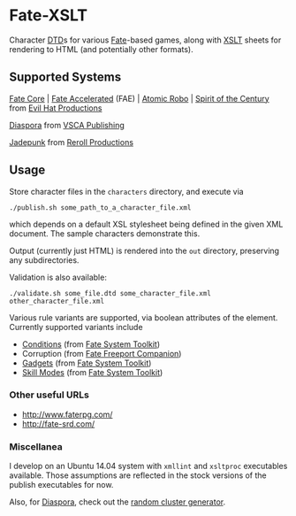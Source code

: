 # Fate-XSLT

Character [DTD](http://www.w3.org/TR/xhtml1/dtds.html)s for various [Fate](http://www.faterpg.com/)-based
games, along with [XSLT](http://www.w3.org/TR/xslt) sheets for rendering to HTML (and potentially other formats).

## Supported Systems

[Fate Core](http://www.evilhat.com/home/fate-core/) |
[Fate Accelerated](http://www.evilhat.com/home/fae/) (FAE) |
[Atomic Robo](http://www.evilhat.com/home/atomic-robo/) |
[Spirit of the Century](http://www.evilhat.com/home/spirit-of-the-century-2/) from 
[Evil Hat Productions](http://evilhat.com/)

[Diaspora](http://www.vsca.ca/Diaspora/) from 
[VSCA Publishing](http://vsca.ca/)

[Jadepunk](http://jadepunk.com/) from [Reroll Productions](http://rerollproductions.com/?project=jadepunk)

## Usage

Store character files in the `characters` directory, and execute via

    ./publish.sh some_path_to_a_character_file.xml

which depends on a default XSL stylesheet being defined in the given XML document.
The sample characters demonstrate this.

Output (currently just HTML) is rendered into the `out` directory, preserving any
subdirectories.

Validation is also available:

    ./validate.sh some_file.dtd some_character_file.xml other_character_file.xml

Various rule variants are supported, via boolean attributes of the <hacks> element.
Currently supported variants include
- [Conditions](http://fate-srd.com/fate-system-toolkit/conditions) (from [Fate System Toolkit](http://fate-srd.com/fate-system-toolkit/))
- Corruption (from [Fate Freeport Companion](http://www.evilhat.com/home/fate-freeport-companionprinted-by-the-elves/))
- [Gadgets](http://fate-srd.com/fate-system-toolkit/gadgets-and-gear) (from [Fate System Toolkit](http://fate-srd.com/fate-system-toolkit/))
- [Skill Modes](http://fate-srd.com/fate-system-toolkit/skill-modes) (from [Fate System Toolkit](http://fate-srd.com/fate-system-toolkit/))

### Other useful URLs
- http://www.faterpg.com/
- http://fate-srd.com/

### Miscellanea
I develop on an Ubuntu 14.04 system with `xmllint` and `xsltproc` executables
available. Those assumptions are reflected in the stock versions of the publish
executables for now.

Also, for [Diaspora](http://www.vsca.ca/Diaspora/), check out the [random cluster generator](http://www.aristobit.com/diaspora/randomcluster.html).
